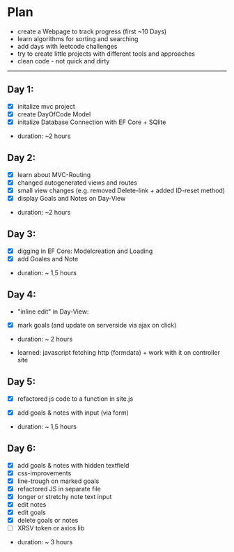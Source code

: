 # Plan
- create a Webpage to track progress (first ~10 Days)
- learn algorithms for sorting and searching
- add days with leetcode challenges
- try to create little projects with different tools and approaches
- clean code - not quick and dirty
- - - 

## Day 1:
- [x] initalize mvc project
- [x] create DayOfCode Model
- [x] initalize Database Connection with EF Core + SQlite

- duration: ~2 hours

## Day 2:
- [x] learn about MVC-Routing
- [x] changed autogenerated views and routes
- [x] small view changes (e.g. removed Delete-link + added ID-reset method)
- [x] display Goals and Notes on Day-View

- duration: ~2 hours

## Day 3:
- [x] digging in EF Core: Modelcreation and Loading
- [x] add Goales and Note

- duration: ~ 1,5 hours

## Day 4:
- "inline edit" in Day-View:
- [x] mark goals (and update on serverside via ajax on click)


- duration: ~ 2 hours

- learned: javascript fetching http (formdata) + work with it on controller site

## Day 5:
- [x] refactored js code to a function in site.js
- [x] add goals & notes with input (via form)


- duration: ~ 1,5 hours

## Day 6:
- [x] add goals & notes with hidden textfield
- [x] css-improvements
- [x] line-trough on marked goals
- [x] refactored JS in separate file
- [x] longer or stretchy note text input
- [x] edit notes
- [x] edit goals
- [x] delete goals or notes
- [ ] XRSV token or axios lib

- duration: ~ 3 hours